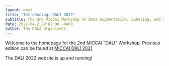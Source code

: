 ```yaml
---
layout: post
title: "Introducing: DALI 2022"
subtitle: The 2nd MICCAI Workshop on Data Augmentation, Labeling, and Imperfections
date: 2022-04-2 29:02:00 -0400
author: The DALI Organizers
---
```


Welcome to the homepage for the 2nd MICCAI "DALI" Workshop. Previous edition can be found at [MICCAI DALI 2021](https://yuanxue1993.github.io/dali-miccai-2021.github.io/)

The DALI 2022 website is up and running!

